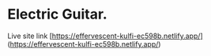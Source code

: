 # Electric Guitar.

Live site link [https://effervescent-kulfi-ec598b.netlify.app/] (https://effervescent-kulfi-ec598b.netlify.app/)
